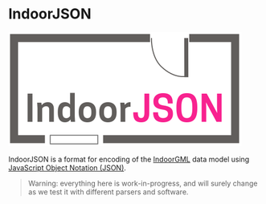 
# IndoorJSON

![](specs/figs/logo.svg)

IndoorJSON is a format for encoding of the [IndoorGML](http://indoorgml.net) data model using [JavaScript Object Notation (JSON)](http://json.org).

> Warning: everything here is work-in-progress, and will surely change as we test it with different parsers and software.

